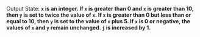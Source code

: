 Output State: **`x` is an integer. If `x` is greater than 0 and `x` is greater than 10, then `y` is set to twice the value of `x`. If `x` is greater than 0 but less than or equal to 10, then `y` is set to the value of `x` plus 5. If `x` is 0 or negative, the values of `x` and `y` remain unchanged. `j` is increased by 1.**